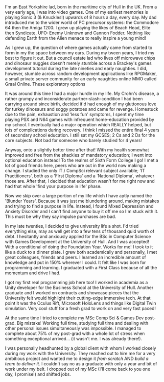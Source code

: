 <p>
<br />
I'm an East Yorkshire lad, born in the maritime city of Hull in the UK. From a very early age, I was into video games. One of my earliest memories is playing Sonic 3 (& Knuckles!) upwards of 8 hours a day, every day. My dad introduced me to the wider world of PC precursor systems: the Commodore 64 then the Amiga 1200. I grew up playing the likes of Beach Head, Elite then Syndicate, UFO: Enemy Unknown and Cannon Fodder. Nothing like defending Earth from the Alien menace to really inspire a young mind!
</p>
<p>
As I grew up, the question of where games actually came from started to form in my the space between my ears. During my tween years, I tried my best to figure it out. But a council estate lad who lives off microwave chips and dinosaur nuggies doesn't merely stumble across a Brackey's games development tutorial during the late nineties and early naughties. I did, however, stumble across random development applications like RPGMaker, a small private server community for an early naughties online MMO called Graal Online. These exploratory options
</p>
<p>
It was around this time I had a major hurdle in my life. My Crohn's disease, a rather grumpy and inconsiderate partner-slash-condition I had been carrying around since birth, decided it'd had enough of my gluttonous love for turkey dinosaurs and soggy potatoes and came for revenge. Homestuck due to the pain, exhaustion and 'less fun' symptoms, I spent my time playing PSX and N64 games with infrequent home-education provided by my school. I eventually had a major operation which REALLY helped, but lots of complications during recovery. I think I missed the entire final 4 years of secondary school education. I still sat my GCSES; 2 Cs and 2 Ds for the core subjects. Not bad for someone who barely studied for 4 years!
</p>
<p>
Anyway, onto a slightly better time after that! With my health somewhat improved and free from the shackles of mandatory education; I went into optional education instead! To the realms of Sixth Form College I go! I met a lot of good friends here, peers who are out in the world now making a change. I studied the only IT / CompSci relevant subject available; 'IT Practitioners', both as a 'First Diploma' and a 'National Diploma', whatever those are. After that, I decided that education wasn't for me right now and had that whole 'find your purpose in life' phase.
</p>
<p>
Now we skip over a large portion of my life which I have aptly named the 'Blunder Years'. Because it was just me blundering around, making mistakes and trying to find a purpose in life. Instead, I found Mixed Depression and Anxiety Disorder and I can't find anyone to buy it off me so I'm stuck with it. This must be why they say impulse purchases are bad.
</p>
<p>
In my late twenties, I decided to give university life a shot. I'd tried everything else, may as well get into a few tens of thousand quid worth of debt. I hesitantly and anxiously applied for the BSc in Computer Science with Games Development at the University of Hull. And I was accepted! With a conditional of doing the Foundation Year. Works for me! I took to it like a duck to a dinner plate. I grew both academically and personally, I met great colleagues, friends and peers. I learned an incredible amount of knowledge and put in 150% wherever I could. It felt like I was born for programming and learning. I graduated with a First Class because of all the momentum and drive I had.
</p>
<p>
I got my first real programming job here too! I worked in academia as a Unity developer for the Business School at the University of Hull. Another graduate and I worked on contracts and showcase pieces that the University felt would highlight their cutting-edge immersive tech. At that point it was the Oculus Rift, Microsoft HoloLens and things like Digital Twin simulation. Very cool stuff for a fresh grad to work on and very fast paced!
</p>
<p>
At the same time I tried to complete my MSc Comp Sci & Games Dev post-grad. Big mistake! Working full time, studying full time and dealing with other personal issues simultaneously was impossible. I managed to complete about 75% of my post-grad with a whole lot of stress when something exceptional arrived... (it wasn't me. I was already there!).
</p>
<pp>
I was personally headhunted by a global client with whom I worked closely during my work with the University. They reached out to hire me for a very ambitious project and wanted me to design it <em>from scratch</em> AND <em>build a team to deliver it</em>. I couldn't say no as a graduate with only a year and bit of work under my belt. I dropped out of my MSc (I'll come back to you one day, I promise!) and shifted jobs.
</p>
